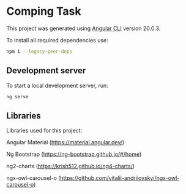 # Comping Task

This project was generated using [Angular CLI](https://github.com/angular/angular-cli) version 20.0.3.

To install all required dependencies use:

```bash
npm i --legacy-peer-deps
```

## Development server

To start a local development server, run:

```bash
ng serve
```
## Libraries

Libraries used for this project:

Angular Material (https://material.angular.dev/)

Ng Bootstrap (https://ng-bootstrap.github.io/#/home)

ng2-charts (https://krish512.github.io/ng4-charts/)

ngx-owl-carousel-o (https://github.com/vitalii-andriiovskyi/ngx-owl-carousel-o)
